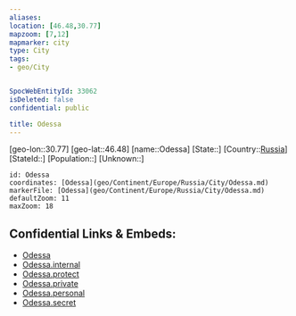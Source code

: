```yaml
---
aliases: 
location: [46.48,30.77]
mapzoom: [7,12] 
mapmarker: city 
type: City
tags:
- geo/City


SpocWebEntityId: 33062
isDeleted: false
confidential: public

title: Odessa
---
```

[geo-lon::30.77]
[geo-lat::46.48]
[name::Odessa]
[State::]
[Country::[Russia](geo/Continent/Europe/Russia.md)]
[StateId::]
[Population::]
[Unknown::]


```leaflet
id: Odessa
coordinates: [Odessa](geo/Continent/Europe/Russia/City/Odessa.md)
markerFile: [Odessa](geo/Continent/Europe/Russia/City/Odessa.md)
defaultZoom: 11 
maxZoom: 18
```


## Confidential Links & Embeds: 
- [Odessa](../../../../../../_public/geo/Continent/Europe/Russia/City/Odessa.md) 
- [Odessa.internal](../../../../../../_internal/geo/Continent/Europe/Russia/City/Odessa.internal.md) 
- [Odessa.protect](../../../../../../_protect/geo/Continent/Europe/Russia/City/Odessa.protect.md) 
- [Odessa.private](../../../../../../_private/geo/Continent/Europe/Russia/City/Odessa.private.md) 
- [Odessa.personal](../../../../../../_personal/geo/Continent/Europe/Russia/City/Odessa.personal.md) 
- [Odessa.secret](../../../../../../_secret/geo/Continent/Europe/Russia/City/Odessa.secret.md) 
